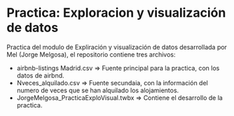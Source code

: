 # Practica: Exploracion y visualización de datos

Practica del modulo de Expliración y visualización de datos desarrollada por Mel (Jorge Melgosa), el repositorio contiene tres archivos:

* airbnb-listings Madrid.csv => Fuente principal para la practica, con los datos de airbnd.
* Nveces_alquilado.csv => Fuente secundaia, con la información del numero de veces que se han alquilado los alojamientos.
* JorgeMelgosa_PracticaExploVisual.twbx => Contiene el desarrollo de la practica.

